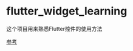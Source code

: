 # flutter_widget_learning

这个项目用来熟悉Flutter控件的使用方法

[参考](http://jspang.com/posts/2019/02/22/flutterdemo.html)
